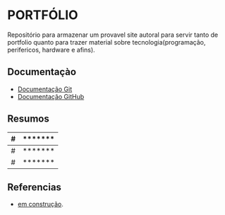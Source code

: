 # PORTFÓLIO

Repositório para armazenar um provavel site autoral para servir tanto de portfolio quanto para trazer material sobre tecnologia(programação, perifericos, hardware e afins).

## Documentaçào

- [Documentação Git](https://git-scm.com/doc)
- [Documentação GitHub](https://docs.github.com)

## Resumos

| # | ******* |
| ------|---------|
| # | ******* |
| # | ******* |


## Referencias
- [em construção]().
